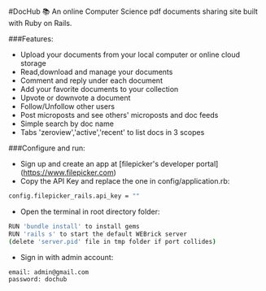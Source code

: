 #DocHub :books:
An online Computer Science pdf documents sharing site built with Ruby on Rails.  

###Features:  
* Upload your documents from your local computer or online cloud storage
* Read,download and manage your documents  
* Comment and reply under each document  
* Add your favorite documents to your collection  
* Upvote or downvote a document
* Follow/Unfollow other users
* Post microposts and see others' microposts and doc feeds 
* Simple search by doc name
* Tabs 'zeroview','active','recent' to list docs in 3 scopes

###Configure and run:  
* Sign up and create an app at [filepicker's developer portal] (https://www.filepicker.com)  
* Copy the API Key and replace the one in config/application.rb:  
```bash
config.filepicker_rails.api_key = ""   
```

* Open the terminal in root directory folder:  
```bash
RUN 'bundle install' to install gems 
RUN 'rails s' to start the default WEBrick server 
(delete 'server.pid' file in tmp folder if port collides)  
```  
* Sign in with admin account:  
```bash
email: admin@gmail.com
password: dochub
```  
